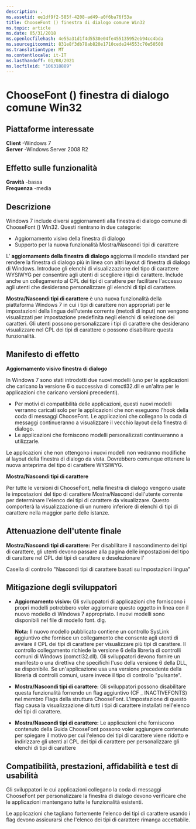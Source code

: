 ```yaml
---
description: .
ms.assetid: ee1df9f2-585f-4208-ad49-a0f6ba76f53a
title: ChooseFont () finestra di dialogo comune Win32
ms.topic: article
ms.date: 05/31/2018
ms.openlocfilehash: 4e55a31d1f4d5530e04fe455135952eb94cc4bda
ms.sourcegitcommit: 831e8f3db78ab820e1710cede244553c70e50500
ms.translationtype: MT
ms.contentlocale: it-IT
ms.lasthandoff: 01/08/2021
ms.locfileid: "106318889"
---
```

# <a name="choosefont-win32-common-dialog"></a>ChooseFont () finestra di dialogo comune Win32

## <a name="affected-platforms"></a>Piattaforme interessate

**Client** -Windows 7  
**Server** -Windows Server 2008 R2  









## <a name="feature-impact"></a>Effetto sulle funzionalità

**Gravità** -bassa  
**Frequenza** -media  




## <a name="description"></a>Descrizione

Windows 7 include diversi aggiornamenti alla finestra di dialogo comune di ChooseFont () Win32. Questi rientrano in due categorie:

-   Aggiornamento visivo della finestra di dialogo
-   Supporto per la nuova funzionalità Mostra/Nascondi tipi di carattere

L' **aggiornamento della finestra di dialogo** aggiorna il modello standard per rendere la finestra di dialogo più in linea con altri layout di finestra di dialogo di Windows. Introduce gli elenchi di visualizzazione del tipo di carattere WYSIWYG per consentire agli utenti di scegliere i tipi di carattere. Include anche un collegamento al CPL dei tipi di carattere per facilitare l'accesso agli utenti che desiderano personalizzare gli elenchi di tipi di carattere.

**Mostra/Nascondi tipi di carattere** è una nuova funzionalità della piattaforma Windows 7 in cui i tipi di carattere non appropriati per le impostazioni della lingua dell'utente corrente (metodi di input) non vengono visualizzati per impostazione predefinita negli elenchi di selezione dei caratteri. Gli utenti possono personalizzare i tipi di carattere che desiderano visualizzare nel CPL dei tipi di carattere o possono disabilitare questa funzionalità.

## <a name="manifestation-of-impact"></a>Manifesto di effetto

**Aggiornamento visivo finestra di dialogo**

In Windows 7 sono stati introdotti due nuovi modelli (uno per le applicazioni che caricano la versione 6 o successiva di comctl32.dll e un'altra per le applicazioni che caricano versioni precedenti).

-   Per motivi di compatibilità delle applicazioni, questi nuovi modelli verranno caricati solo per le applicazioni che non eseguono l'hook della coda di messaggi ChooseFont. Le applicazioni che collegano la coda di messaggi continueranno a visualizzare il vecchio layout della finestra di dialogo.
-   Le applicazioni che forniscono modelli personalizzati continueranno a utilizzarle.

Le applicazioni che non ottengono i nuovi modelli non vedranno modifiche al layout della finestra di dialogo da vista. Dovrebbero comunque ottenere la nuova anteprima del tipo di carattere WYSIWYG.

**Mostra/Nascondi tipi di carattere**

Per tutte le versioni di ChooseFont, nella finestra di dialogo vengono usate le impostazioni del tipo di carattere Mostra/Nascondi dell'utente corrente per determinare l'elenco dei tipi di carattere da visualizzare. Questo comporterà la visualizzazione di un numero inferiore di elenchi di tipi di carattere nella maggior parte delle istanze.

## <a name="end-user-mitigation"></a>Attenuazione dell'utente finale

**Mostra/Nascondi tipi di carattere:** Per disabilitare il nascondimento dei tipi di carattere, gli utenti devono passare alla pagina delle impostazioni del tipo di carattere nel CPL dei tipi di carattere e deselezionare l'

Casella di controllo "Nascondi tipi di carattere basati su Impostazioni lingua"

## <a name="developer-mitigation"></a>Mitigazione degli sviluppatori

-   **Aggiornamento visivo:** Gli sviluppatori di applicazioni che forniscono i propri modelli potrebbero voler aggiornare questo oggetto in linea con il nuovo modello di Windows 7 appropriato. I nuovi modelli sono disponibili nel file di modello font. dlg.

    **Nota:** Il nuovo modello pubblicato contiene un controllo SysLink aggiuntivo che fornisce un collegamento che consente agli utenti di avviare il CPL dei tipi di carattere per visualizzare più tipi di carattere. Il controllo collegamento richiede la versione 6 della libreria di controlli comuni di Windows (comctl32.dll). Gli sviluppatori devono fornire un manifesto o una direttiva che specifichi l'uso della versione 6 della DLL, se disponibile. Se un'applicazione usa una versione precedente della libreria di controlli comuni, usare invece il tipo di controllo "pulsante".

-   **Mostra/Nascondi tipi di carattere:** Gli sviluppatori possono disabilitare questa funzionalità fornendo un flag aggiuntivo (CF \_ INACTIVEFONTS) nel membro Flags della struttura ChooseFont. L'impostazione di questo flag causa la visualizzazione di tutti i tipi di carattere installati nell'elenco dei tipi di carattere.
-   **Mostra/Nascondi tipi di carattere:** Le applicazioni che forniscono contenuto della Guida ChooseFont possono voler aggiungere contenuto per spiegare il motivo per cui l'elenco dei tipi di carattere viene ridotto e indirizzare gli utenti al CPL dei tipi di carattere per personalizzare gli elenchi di tipi di carattere

## <a name="compatibility-performance-reliability-and-usability-testing"></a>Compatibilità, prestazioni, affidabilità e test di usabilità

Gli sviluppatori le cui applicazioni collegano la coda di messaggi ChooseFont per personalizzare la finestra di dialogo devono verificare che le applicazioni mantengano tutte le funzionalità esistenti.

Le applicazioni che tagliano fortemente l'elenco dei tipi di carattere usando i flag devono assicurarsi che l'elenco dei tipi di carattere rimanga accettabile.

 

 



